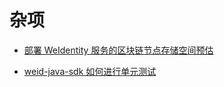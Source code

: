 # 杂项

* [部署 WeIdentity 服务的区块链节点存储空间预估](./capacity-estimation.md)

* [weid-java-sdk 如何进行单元测试](./how-to-run-unit-test.md)
